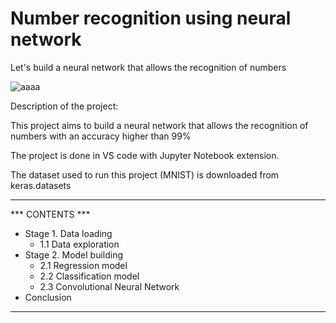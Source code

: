 # Number recognition using neural network
Let's build a neural network that allows the recognition of numbers

![aaaa](https://github.com/Vincent-Ambrose/Number-recognition-using-neural-network/assets/118930159/8f1aec90-b051-4927-8ed7-934aa3b78c88)


Description of the project:

This project aims to build a neural network that allows the recognition of numbers with an accuracy higher than 99%

The project is done in VS code with Jupyter Notebook extension.

The dataset used to run this project (MNIST) is downloaded from keras.datasets  

________________________________


*** CONTENTS ***

* Stage 1. Data loading
    * 1.1 Data exploration
* Stage 2. Model building
    * 2.1 Regression model
    * 2.2 Classification model
    * 2.3 Convolutional Neural Network
* Conclusion


 ________________________________
